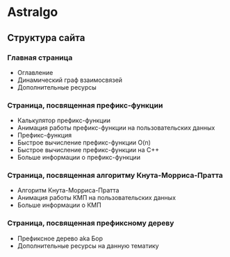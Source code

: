 # Astralgo

## Структура сайта

### Главная страница
- Оглавление
- Динамический граф взаимосвязей
- Дополнительные ресурсы

### Страница, посвященная префикс-функции
- Калькулятор префикс-функции
- Анимация работы префикс-функции на пользовательских данных
- Префикс-функция
- Быстрое вычисление префикс-функции O(n)
- Быстрое вычисление префикс-функции на C++
- Больше информации о префикс-функции

### Страница, посвященная алгоритму Кнута-Морриса-Пратта
- Алгоритм Кнута-Морриса-Пратта
- Анимация работы КМП на пользовательских данных
- Больше информации о КМП

### Страница, посвященная префиксному дереву
- Префиксное дерево aka Бор
- Дополнительные ресурсы на данную тематику
